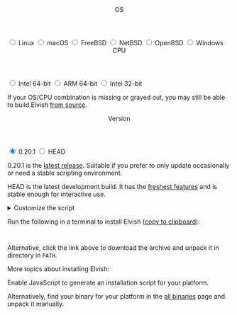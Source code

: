 <div class="has-js">
<form>

  <div class="control">
    <header>OS</header>
    <div class="widgets">
      <label class="option">
        <input type="radio" name="os" value="linux"/>
        Linux
      </label>
      <label class="option">
        <input type="radio" name="os" value="darwin"/>
        macOS
      </label>
      <label class="option">
        <input type="radio" name="os" value="freebsd"/>
        FreeBSD
      </label>
      <label class="option">
        <input type="radio" name="os" value="netbsd"/>
        NetBSD
      </label>
      <label class="option">
        <input type="radio" name="os" value="openbsd"/>
        OpenBSD
      </label>
      <label class="option">
        <input type="radio" name="os" value="windows"/>
        Windows
      </label>
    </div>
  </div>

  <div class="control">
    <header>CPU</header>
    <div class="widgets">
      <label class="option">
        <input type="radio" name="arch" value="amd64"/>
        Intel 64-bit
      </label>
      <label class="option">
        <input type="radio" name="arch" value="arm64"/>
        ARM 64-bit
      </label>
      <label class="option">
        <input type="radio" name="arch" value="386"/>
        Intel 32-bit
      </label>
    </div>
  </div>

  <div class="small-print">

If your OS/CPU combination is missing or grayed out, you may still be able to
build Elvish <a href="https://github.com/elves/elvish" target="_blank">from
source</a>.

  </div>

  <div class="control">
    <header>Version</header>
    <div class="widgets">
      <label class="option">
        <input type="radio" name="version" value="v0.20.1" checked/>
        0.20.1
      </label>
      <label class="option">
        <input type="radio" name="version" value="HEAD"/>
        HEAD
      </label>
    </div>
  </div>

  <div class="small-print">

0.20.1 is the [latest release](../blog/0.20.1-release-notes.html). Suitable if
you prefer to only update occasionally or need a stable scripting environment.

HEAD is the latest development build. It has the
<a href="https://github.com/elves/elvish/blob/master/0.21.0-release-notes.md" target="_blank">freshest
features</a> and is stable enough for interactive use.

  </div>

  <details>
    <summary>Customize the script</summary>
    <div class="advanced">
      <div class="control">
        <header>Install to</header>
        <div class="widgets">
          <input type="text" name="dir" placeholder="/usr/local/bin" />        
        </div>
      </div>
      <div class="control">
        <header>Sudo</header>
        <div class="widgets">
          <label class="option">
            <input type="radio" name="sudo" value="sudo" checked/>
            use <code>sudo</code>
          </label>
          <label class="option">
            <input type="radio" name="sudo" value="doas"/>
            use <code>doas</code>
          </label>
          <label class="option">
            <input type="radio" name="sudo" value="dont"/>
            don't use
          </label>
        </div>
      </div>
      <div class="small-print">
        Use “don’t use” if you are running as
        <code>root</code> or installing to a directory you can write to.
        No effect on Windows.
      </div>
    </div>
  </details>

</form>

Run the following in <span id="where">a terminal</span> to install Elvish
(<a href="#" onclick="copyScript(event)">copy to clipboard</a>):

<pre><code id="script">
</code></pre>

Alternative, click the link above to download the archive and unpack it in
directory in `PATH`.

More topics about installing Elvish:

</div>
<div class="no-js">

Enable JavaScript to generate an installation script for your platform.

Alternatively, find your binary for your platform in the
[all binaries](all-binaries.html) page and unpack it manually.

</div>

